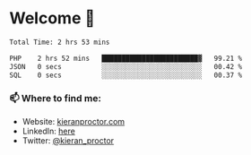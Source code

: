# Welcome 🦘

<!--START_SECTION:waka-->

```txt
Total Time: 2 hrs 53 mins

PHP    2 hrs 52 mins   ████████████████████████▓   99.21 %
JSON   0 secs          ░░░░░░░░░░░░░░░░░░░░░░░░░   00.42 %
SQL    0 secs          ░░░░░░░░░░░░░░░░░░░░░░░░░   00.37 %
```

<!--END_SECTION:waka-->

### 📫 Where to find me:

-   Website: [kieranproctor.com](https://kieranproctor.com/)
-   LinkedIn: [here](https://www.linkedin.com/in/kieran-proctor-086b5a159/)
-   Twitter: [@kieran_proctor](https://twitter.com/kieran_proctor)
